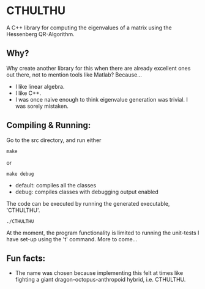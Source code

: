 # CTHULTHU
A C++ library for computing the eigenvalues of a matrix using the Hessenberg QR-Algorithm.

## Why?
Why create another library for this when there are already excellent ones out there, not to mention tools like Matlab? Because...
- I like linear algebra.
- I like C++.
- I was once naive enough to think eigenvalue generation was trivial. I was sorely mistaken.

## Compiling & Running:
Go to the src directory, and run either
```
make
```
or
```
make debug
```
- default: compiles all the classes
- debug: compiles classes with debugging output enabled

The code can be executed by running the generated executable, 'CTHULTHU'.
```
./CTHULTHU
```
At the moment, the program functionality is limited to running the unit-tests I have set-up using the 't' command. More to come...

## Fun facts:
- The name was chosen because implementing this felt at times like fighting a giant dragon-octopus-anthropoid hybrid, i.e. CTHULTHU.
